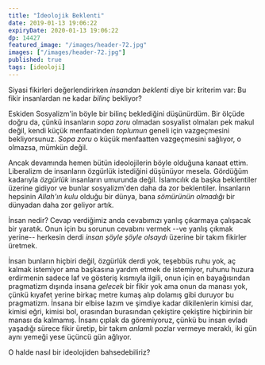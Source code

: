 ```yaml
---
title: "İdeolojik Beklenti"
date: 2019-01-13 19:06:22
expiryDate: 2020-01-13 19:06:22
dp: 14427
featured_image: "/images/header-72.jpg"
images: ["/images/header-72.jpg"]
published: true
tags: [ideoloji]
---
```




Siyasi fikirleri değerlendirirken *insandan beklenti* diye bir kriterim var: Bu
fikir insanlardan ne kadar *bilinç* bekliyor?

Eskiden Sosyalizm'in böyle bir bilinç beklediğini düşünürdüm. Bir ölçüde doğru
da, çünkü insanların *sopa zoru* olmadan sosyalist olmaları pek makul değil,
kendi küçük menfaatinden *toplumun* geneli için vazgeçmesini bekliyorsunuz.
*Sopa zoru* o küçük menfaatten vazgeçmesini sağlıyor, o olmazsa, mümkün değil.

Ancak devamında hemen bütün ideolojilerin böyle olduğuna kanaat ettim.
Liberalizm de insanların özgürlük istediğini düşünüyor mesela. Gördüğüm
kadarıyla *özgürlük* insanların umurunda değil. İslamcılık da başka beklentiler
üzerine gidiyor ve bunlar sosyalizm'den daha da zor beklentiler. İnsanların
hepsinin *Allah'ın kulu* olduğu bir dünya, bana *sömürünün olmadığı* bir
dünyadan daha zor geliyor artık.

İnsan nedir? Cevap verdiğimiz anda cevabımızı yanlış çıkarmaya çalışacak bir
yaratık. Onun için bu sorunun cevabını vermek --ve yanlış çıkmak yerine--
herkesin derdi *insan şöyle şöyle olsaydı* üzerine bir takım fikirler üretmek.

İnsan bunların hiçbiri değil, özgürlük derdi yok, teşebbüs ruhu yok, aç kalmak
istemiyor ama başkasına yardım etmek de istemiyor, ruhunu huzura erdirmenin
sadece laf ve gösteriş kısmıyla ilgili, onun için en bayağısından pragmatizm
dışında insana *gelecek* bir fikir yok ama onun da manası yok, çünkü kıyafet
yerine birkaç metre kumaş alıp dolamış gibi duruyor bu pragmatizm. İnsana bir
elbise lazım ve şimdiye kadar dikilenlerin kimisi dar, kimisi eğri, kimisi bol,
orasından burasından çekiştire çekiştire hiçbirinin bir manası da kalmamış.
İnsanı çıplak da göremiyoruz, çünkü bu insan evladı yaşadığı sürece fikir
üretip, bir takım *anlamlı* pozlar vermeye meraklı, iki gün aynı yemeği yese
üçüncü gün ağlıyor.

O halde nasıl bir ideolojiden bahsedebiliriz?

